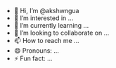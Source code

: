 - 👋 Hi, I’m @akshwngua
- 👀 I’m interested in ...
- 🌱 I’m currently learning ...
- 💞️ I’m looking to collaborate on ...
- 📫 How to reach me ...
- 😄 Pronouns: ...
- ⚡ Fun fact: ...

<!---
akshwngua/akshwngua is a ✨ special ✨ repository because its `README.md` (this file) appears on your GitHub profile.
You can click the Preview link to take a look at your changes.
--->

